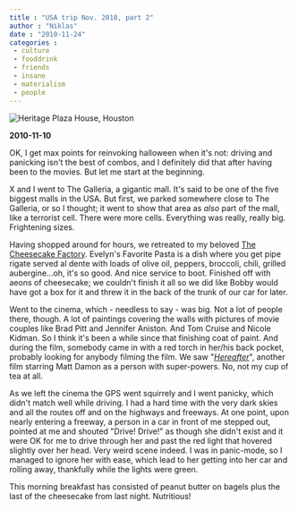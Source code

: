 ```yaml
---
title : "USA trip Nov. 2010, part 2"
author : "Niklas"
date : "2010-11-24"
categories : 
 - culture
 - fooddrink
 - friends
 - insane
 - materialism
 - people
---
```


![Heritage Plaza House, Houston](http://24.media.tumblr.com/tumblr_l438ofB6rU1qa8wago1_500.jpg)

**2010-11-10**

OK, I get max points for reinvoking halloween when it's not: driving and panicking isn't the best of combos, and I definitely did that after having been to the movies. But let me start at the beginning.

X and I went to The Galleria, a gigantic mall. It's said to be one of the five biggest malls in the USA. But first, we parked somewhere close to The Galleria, or so I thought; it went to show that area as _also_ part of the mall, like a terrorist cell. There were more cells. Everything was really, really big. Frightening sizes.

Having shopped around for hours, we retreated to my beloved [The Cheesecake Factory](http://www.thecheesecakefactory.com). Evelyn's Favorite Pasta is a dish where you get pipe rigate served al dente with loads of olive oil, peppers, broccoli, chili, grilled aubergine...oh, it's so good. And nice service to boot. Finished off with aeons of cheesecake; we couldn't finish it all so we did like Bobby would have got a box for it and threw it in the back of the trunk of our car for later.

Went to the cinema, which - needless to say - was big. Not a lot of people there, though. A lot of paintings covering the walls with pictures of movie couples like Brad Pitt and Jennifer Aniston. And Tom Cruise and Nicole Kidman. So I think it's been a while since that finishing coat of paint. And during the film, somebody came in with a red torch in her/his back pocket, probably looking for anybody filming the film. We saw "_[Hereafter](http://www.imdb.com/title/tt1212419)_", another film starring Matt Damon as a person with super-powers. No, not my cup of tea at all.

As we left the cinema the GPS went squirrely and I went panicky, which didn't match well while driving. I had a hard time with the very dark skies and all the routes off and on the highways and freeways. At one point, upon nearly entering a freeway, a person in a car in front of me stepped out, pointed at me and shouted "Drive! Drive!" as though she didn't exist and it were OK for me to drive through her and past the red light that hovered slightly over her head. Very weird scene indeed. I was in panic-mode, so I managed to ignore her with ease, which lead to her getting into her car and rolling away, thankfully while the lights were green.

This morning breakfast has consisted of peanut butter on bagels plus the last of the cheesecake from last night. Nutritious!
